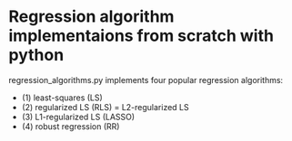 # Regression algorithm implementaions from scratch with python

regression_algorithms.py implements four popular regression algorithms:  

- (1) least-squares (LS)  
- (2) regularized LS (RLS)  = L2-regularized LS
- (3) L1-regularized LS (LASSO)  
- (4) robust regression (RR)  
